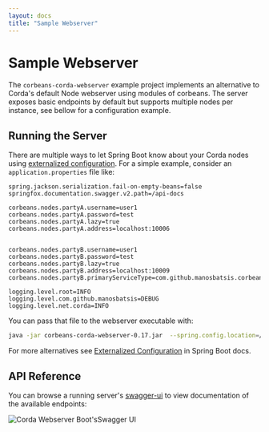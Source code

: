```yaml
---
layout: docs
title: "Sample Webserver"
---
```


# Sample Webserver


The `corbeans-corda-webserver` example project implements an alternative to Corda's default
Node webserver using modules of corbeans. The server exposes basic endpoints by default but supports multiple nodes
per instance, see bellow for a configuration example.

## Running the Server

There are multiple ways to let Spring Boot know about your Corda nodes using 
[externalized configuration](https://docs.spring.io/spring-boot/docs/current/reference/html/boot-features-external-config.html). 
For a simple example, consider an `application.properties` file like:

```properties
spring.jackson.serialization.fail-on-empty-beans=false
springfox.documentation.swagger.v2.path=/api-docs

corbeans.nodes.partyA.username=user1
corbeans.nodes.partyA.password=test
corbeans.nodes.partyA.lazy=true
corbeans.nodes.partyA.address=localhost:10006


corbeans.nodes.partyB.username=user1
corbeans.nodes.partyB.password=test
corbeans.nodes.partyB.lazy=true
corbeans.nodes.partyB.address=localhost:10009
corbeans.nodes.partyB.primaryServiceType=com.github.manosbatsis.corbeans.corda.webserver.components.SampleCustomCordaNodeServiceImpl

logging.level.root=INFO
logging.level.com.github.manosbatsis=DEBUG
logging.level.net.corda=INFO
```
 
You can pass that file to the webserver executable with:

```bash
java -jar corbeans-corda-webserver-0.17.jar  --spring.config.location=/path/to/application.properties
```

For more alternatives see [Externalized Configuration](https://docs.spring.io/spring-boot/docs/current/reference/html/boot-features-external-config.html)
in Spring Boot docs.


## API Reference

You can browse a running server's [swagger-ui](http://localhost:8080/swagger-ui.html) to view documentation of the 
available endpoints:

<img src="/corbeans/img/corda-webserver-spring-boot-swagger.png" alt="Corda Webserver Boot'sSwagger UI" />
